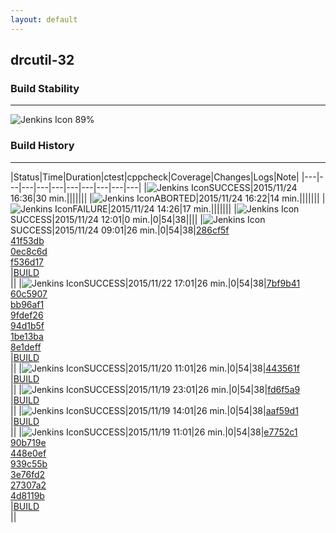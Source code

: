 ```yaml
---
layout: default
---
```

## drcutil-32
### Build Stability
___
![Jenkins Icon](http://jenkinshrg.github.io/images/48x48/health-80plus.png)
89%
  
### Build History
___
|Status|Time|Duration|<span class='badge'>ctest</span>|<span class='badge'>cppcheck</span>|Coverage|Changes|Logs|Note|
|---|---|---|---|---|---|---|---|---|---|
|![Jenkins Icon](http://jenkinshrg.github.io/images/24x24/blue.png)SUCCESS|2015/11/24 16:36|30 min.|||||||
|![Jenkins Icon](http://jenkinshrg.github.io/images/24x24/blue.png)ABORTED|2015/11/24 16:22|14 min.|||||||
|![Jenkins Icon](http://jenkinshrg.github.io/images/24x24/red.png)FAILURE|2015/11/24 14:26|17 min.|||||||
|![Jenkins Icon](http://jenkinshrg.github.io/images/24x24/blue.png)SUCCESS|2015/11/24 12:01|0 min.|0|54|38||||
|![Jenkins Icon](http://jenkinshrg.github.io/images/24x24/blue.png)SUCCESS|2015/11/24 09:01|26 min.|0|54|38|[286cf5f](https://github.com/fkanehiro/hrpsys-base/commit/286cf5fbae6173b85ed712fbfea4a1d3dbd8d555)<br>[41f53db](https://github.com/fkanehiro/hrpsys-base/commit/41f53db1ea0c138b57db073021a1bfcc2bf2db72)<br>[0ec8c6d](https://github.com/fkanehiro/hrpsys-base/commit/0ec8c6d1ad61389c805772b9f0b53ec0e5cf958f)<br>[f536d17](https://github.com/fkanehiro/hrpsys-base/commit/f536d17ad4862fb931ce97de0a2515210a75f885)<br>|[BUILD](https://drive.google.com/file/d/0B54sHwaxmuM4MUNvTXV3NmtLdkk/view?usp=drivesdk)<br>||
|![Jenkins Icon](http://jenkinshrg.github.io/images/24x24/blue.png)SUCCESS|2015/11/22 17:01|26 min.|0|54|38|[7bf9b41](https://github.com/fkanehiro/hrpsys-base/commit/7bf9b41d0164deb3035383dbacf87c5589a756a5)<br>[60c5907](https://github.com/fkanehiro/hrpsys-base/commit/60c5907386fe93a9b64e7d3955a036840251949e)<br>[bb96af1](https://github.com/fkanehiro/hrpsys-base/commit/bb96af1e71f01a6613aed7f5262d87ecf82fcec2)<br>[9fdef26](https://github.com/fkanehiro/hrpsys-base/commit/9fdef26cb641d39d08aab386a85f35d089e7bf6d)<br>[94d1b5f](https://github.com/fkanehiro/hrpsys-base/commit/94d1b5f22fd3796d4bc514df41ed256f6776f089)<br>[1be13ba](https://github.com/fkanehiro/hrpsys-base/commit/1be13ba5a86d1232f070a1d6631d069fc78d6e24)<br>[8e1deff](https://github.com/fkanehiro/hrpsys-base/commit/8e1deffd9b8f7e53563a3fe87497a3647db9ef24)<br>|[BUILD](https://drive.google.com/file/d/0B54sHwaxmuM4Wk9VQ0pGd1VuRE0/view?usp=drivesdk)<br>||
|![Jenkins Icon](http://jenkinshrg.github.io/images/24x24/blue.png)SUCCESS|2015/11/20 11:01|26 min.|0|54|38|[443561f](https://github.com/jrl-umi3218/hmc2/commit/443561f0cc957a5ad715df9ac81f8851ad7616d1)<br>|[BUILD](https://drive.google.com/file/d/0B54sHwaxmuM4b2FBNDFicGw0UkU/view?usp=drivesdk)<br>||
|![Jenkins Icon](http://jenkinshrg.github.io/images/24x24/blue.png)SUCCESS|2015/11/19 23:01|26 min.|0|54|38|[fd6f5a9](https://github.com/fkanehiro/hrpsys-base/commit/fd6f5a9a05980f7c974f9d49376bdf31976d2c5a)<br>|[BUILD](https://drive.google.com/file/d/0B54sHwaxmuM4aE9DQ2tpVWpaUjA/view?usp=drivesdk)<br>||
|![Jenkins Icon](http://jenkinshrg.github.io/images/24x24/blue.png)SUCCESS|2015/11/19 14:01|26 min.|0|54|38|[aaf59d1](https://github.com/fkanehiro/hrpsys-base/commit/aaf59d14e3e4129a8eadd4403a1893c80647c672)<br>|[BUILD](https://drive.google.com/file/d/0B54sHwaxmuM4T1lmNFI5MDdEUXc/view?usp=drivesdk)<br>||
|![Jenkins Icon](http://jenkinshrg.github.io/images/24x24/blue.png)SUCCESS|2015/11/19 11:01|26 min.|0|54|38|[e7752c1](https://github.com/fkanehiro/hrpsys-base/commit/e7752c1cf5120314067842f4b203fd239c203c7a)<br>[90b719e](https://github.com/fkanehiro/hrpsys-base/commit/90b719e69ba4986387247472f23ba8d8a788f277)<br>[448e0ef](https://github.com/fkanehiro/hrpsys-base/commit/448e0effe0bf30271b5b22d93ed0fe596ef8b6fb)<br>[939c55b](https://github.com/fkanehiro/hrpsys-base/commit/939c55b24978cb65c2f19cb2a57d87b16b3d1fea)<br>[3e76fd2](https://github.com/fkanehiro/hrpsys-base/commit/3e76fd22f2806620ae071dc90189ca74cafb4bfa)<br>[27307a2](https://github.com/jrl-umi3218/hrpsys-humanoid/commit/27307a27526a8aecef0553b25fe66334fe5e3b52)<br>[4d8119b](https://github.com/jrl-umi3218/hrpsys-humanoid/commit/4d8119b28617d0bfee56b1b3e352125b745b8537)<br>|[BUILD](https://drive.google.com/file/d/0B54sHwaxmuM4SUV4MERlNl83SkU/view?usp=drivesdk)<br>||
